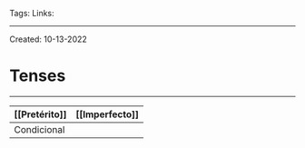 Tags:
Links: 

---
Created: 10-13-2022
# Tenses
---

| [[Pretérito]] | [[Imperfecto]] |
| ------------- | -------------- |
| Condicional              |                |

